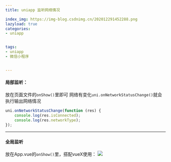 ```yaml
---
title: uniapp 监听网络情况

index_img: https://img-blog.csdnimg.cn/202012291452288.png
lazyload: true
categories:
- uniapp


tags:
- uniapp
- 微信小程序


---
```







#### 局部监听：
放在页面文件的`onShow()`里即可
网络有变化`uni.onNetworkStatusChange()`就会执行输出网络情况
```javascript
uni.onNetworkStatusChange(function (res) {
    console.log(res.isConnected);
    console.log(res.networkType);
});
```

---

#### 全局监听
放在App.vue的`onShow()`里，搭配vueX使用：
![](https://img-blog.csdnimg.cn/202012291452288.png)






